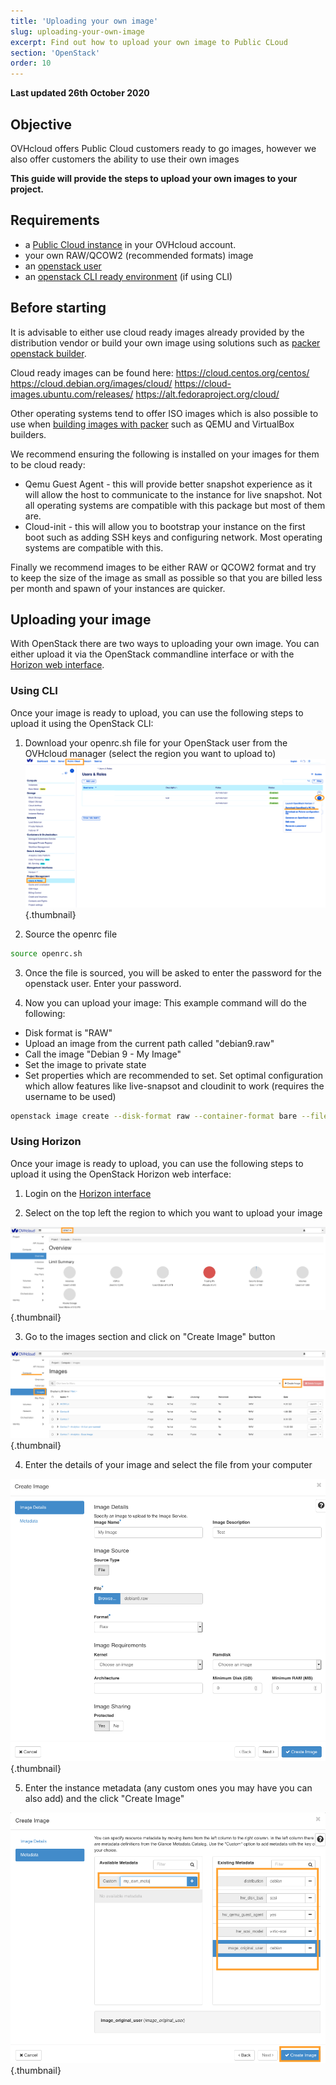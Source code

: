 ```yaml
---
title: 'Uploading your own image'
slug: uploading-your-own-image
excerpt: Find out how to upload your own image to Public CLoud
section: 'OpenStack'
order: 10
---
```


**Last updated 26th October 2020**

## Objective

OVHcloud offers Public Cloud customers ready to go images, however we also offer customers the ability to use their own images

**This guide will provide the steps to upload your own images to your project.**

## Requirements

- a [Public Cloud instance](../create_an_instance_in_your_ovh_customer_account/) in your OVHcloud account.
- your own RAW/QCOW2 (recommended formats) image 
- an [openstack user](../creation-and-deletion-of-openstack-user) 
- an [openstack CLI ready environment](../prepare_the_environment_for_using_the_openstack_api) (if using CLI)

## Before starting

It is advisable to either use cloud ready images already provided by the distribution vendor or build your own image using solutions such as [packer openstack builder](../packer-openstack-builder).

Cloud ready images can be found here:
https://cloud.centos.org/centos/
https://cloud.debian.org/images/cloud/
https://cloud-images.ubuntu.com/releases/
https://alt.fedoraproject.org/cloud/

Other operating systems tend to offer ISO images which is also possible to use when [building images with packer](https://www.packer.io/docs/builders) such as QEMU and VirtualBox builders.

We recommend ensuring the following is installed on your images for them to be cloud ready:
- Qemu Guest Agent - this will provide better snapshot experience as it will allow the host to communicate to the instance for live snapshot. Not all operating systems are compatible with this package but most of them are.
- Cloud-init - this will allow you to bootstrap your instance on the first boot such as adding SSH keys and configuring network. Most operating systems are compatible with this.

Finally we recommend images to be either RAW or QCOW2 format and try to keep the size of the image as small as possible so that you are billed less per month and spawn of your instances are quicker.

## Uploading your image

With OpenStack there are two ways to uploading your own image. You can either upload it via the OpenStack commandline interface or with the [Horizon web interface](https://horizon.cloud.ovh.net/auth/login/).

### Using CLI

Once your image is ready to upload, you can use the following steps to upload it using the OpenStack CLI:

1. Download your openrc.sh file for your OpenStack user from the OVHcloud manager (select the region you want to upload to)
![openrc](images/openrc_file.png){.thumbnail}

2. Source the openrc file
```sh
source openrc.sh
```

3. Once the file is sourced, you will be asked to enter the password for the openstack user. Enter your password.

4. Now you can upload your image:
This example command will do the following:
- Disk format is "RAW"
- Upload an image from the current path called "debian9.raw"
- Call the image "Debian 9 - My Image"
- Set the image to private state
- Set properties which are recommended to set. Set optimal configuration which allow features like live-snapsot and cloudinit to work (requires the username to be used)

```sh
openstack image create --disk-format raw --container-format bare --file debian9.raw "Debian 9 - My Image" --private --property distribution=debian --property hw_disk_bus=scsi --property hw_scsi_model=virtio-scsi --property hw_qemu_guest_agent=yes --property image_original_user=debian
```

### Using Horizon

Once your image is ready to upload, you can use the following steps to upload it using the OpenStack Horizon web interface:

1. Login on the [Horizon interface](https://horizon.cloud.ovh.net/auth/login/)

2. Select on the top left the region to which you want to upload your image

![horizon_1](images/horizon_1.png){.thumbnail}

3. Go to the images section and click on "Create Image" button

![horizon_2](images/horizon_2.png){.thumbnail}

4. Enter the details of your image and select the file from your computer

![horizon_3](images/horizon_3.png){.thumbnail}

5. Enter the instance metadata (any custom ones you may have you can also add) and the click "Create Image"

![horizon_4](images/horizon_4.png){.thumbnail}